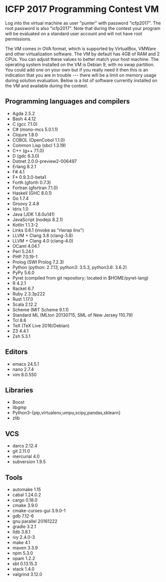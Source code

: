 ICFP 2017 Programming Contest VM
================================

Log into the virtual machine as user "punter" with password "icfp2017".
The root password is also "icfp2017".  Note that during the contest your
program will be evaluated on a standard user account and will not have
root permissions.

The VM comes in OVA format, which is supported by VirtualBox, VMWare
and other virtualization software. The VM by default has 4GB of RAM
and 2 CPUs. You can adjust these values to better match your host
machine. The operating system installed on the VM is Debian 9, with no
swap partition. You could add one on your own but if you really need
it then this is an indication that you are in trouble --- there will
be a limit on memory usage during solution evaluation. Below is a list
of software currently installed on the VM and available during the
contest.


## Programming languages and compilers

  * Agda 2.5.2
  * Bash 4.4.12
  * C (gcc 7.1.0)
  * C# (mono-mcs 5.0.1.1)
  * Clojure 1.8.0
  * COBOL (OpenCobol 1.1.0)
  * Common Lisp (sbcl 1.3.19)
  * C++ (g++ 7.1.0)
  * D (gdc 6.3.0)
  * Dotnet 2.0.0-preview2-006497
  * Erlang 8.2.1
  * F# 4.1
  * F* 0.9.3.0-beta1
  * Forth (gforth 0.7.3)
  * Fortran (gfortran 7.1.0)
  * Haskell (GHC 8.0.1)
  * Go 1.7.4
  * Groovy 2.4.8
  * Idris 1.0
  * Java (JDK 1.8.0u141)
  * JavaScript (nodejs 8.2.1)
  * Kotlin 1.1.3-2
  * Links 0.6.1 (invoke as "rlwrap linx")
  * LLVM + Clang 3.8 (clang-3.8)
  * LLVM + Clang 4.0 (clang-4.0)
  * OCaml 4.04.1
  * Perl 5.24.1
  * PHP 7.0.19-1
  * Prolog (SWI Prolog 7.2.3)
  * Python (python: 2.7.13, python3: 3.5.3, python3.6: 3.6.2)
  * PyPy 5.6.0
  * Pyret (compiled from git repository; located in $HOME/pyret-lang)
  * R 4.2.1
  * Racket 6.7
  * Ruby 2.3.3p222
  * Rust 1.17.0
  * Scala 2.12.2
  * Scheme (MIT Scheme 9.1.1)
  * Standard ML (MLton 20130715, SML of New Jersey 110.79)
  * Tcl 8.6
  * TeX (TeX Live 2016/Debian)
  * Z3 4.4.1
  * Zsh 5.3.1


## Editors

  * emacs 24.5.1
  * nano 2.7.4
  * vim 8.0.550


## Libraries

  * Boost
  * libgmp
  * Python3-{pip,virtualenv,umpu,scipy,pandas,sklearn}
  * zlib

## VCS

  * darcs 2.12.4
  * git 2.11.0
  * mercurial 4.0
  * subversion 1.9.5


## Tools

  * automake 1.15
  * cabal 1.24.0.2
  * cargo 0.18.0
  * cmake 3.9.0
  * cmake-curses-gui 3.9.0-1
  * gdb 7.12-6
  * gnu parallel 20161222
  * gradle 3.2.1
  * lldb 3.8.1
  * ivy 2.4.0-3
  * make 4.1
  * maven 3.3.9
  * npm 5.3.0
  * opam 1.2.2
  * sbt 0.13.15.3
  * stack 1.4.0
  * valgrind 3.12.0
